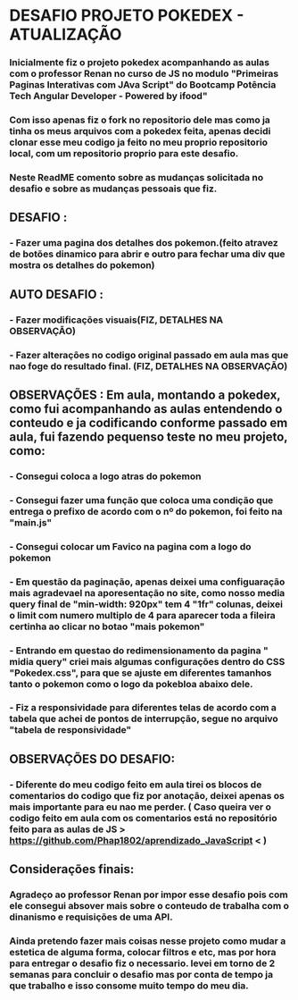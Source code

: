 # DESAFIO PROJETO POKEDEX - ATUALIZAÇÃO 

### Inicialmente fiz o projeto pokedex acompanhando as aulas com o professor Renan no curso de JS no modulo "Primeiras Paginas Interativas com JAva Script" do Bootcamp Potência Tech Angular Developer - Powered by ifood"

### Com isso apenas fiz o fork no repositorio dele mas como ja tinha os meus arquivos com a pokedex feita, apenas decidi clonar esse meu codigo ja feito no meu proprio repositorio local, com um repositorio proprio para este desafio. 

### Neste ReadME comento sobre as mudanças solicitada no desafio e sobre as mudanças pessoais que fiz. 



## DESAFIO : 

###         - Fazer uma pagina dos detalhes dos pokemon.(feito atravez de botões dinamico para abrir e outro para  fechar uma div que mostra os detalhes do pokemon)


## AUTO DESAFIO :


###         - Fazer modificações visuais(FIZ, DETALHES NA OBSERVAÇÃO)
###         - Fazer alterações no codigo original passado em aula mas que nao foge do resultado final. (FIZ, DETALHES NA OBSERVAÇÃO)






## OBSERVAÇÕES : Em aula, montando a pokedex, como fui acompanhando as aulas entendendo o conteudo e ja codificando conforme passado em aula, fui fazendo pequenso teste no meu projeto, como:

###        - Consegui coloca a logo atras do pokemon

###        - Consegui fazer uma função que coloca uma condição que entrega o  prefixo de acordo com o  nº do pokemon, foi feito na "main.js" 

###        - Consegui colocar um Favico na pagina com a logo do pokemon

###        - Em questão da paginação, apenas deixei uma configuaração mais agradevael na aporesentação no site, como nosso media query final de "min-width: 920px" tem 4 "1fr" colunas, deixei o limit com numero multiplo de 4 para aparecer toda a fileira certinha ao clicar no botao "mais pokemon"

###        - Entrando em questao do redimensionamento da pagina " midia query" criei mais algumas configurações dentro do CSS "Pokedex.css", para que se ajuste em diferentes tamanhos tanto o pokemon como o logo da pokebloa abaixo dele. 

###         - Fiz a responsividade para diferentes telas de acordo com a tabela que achei de pontos de interrupção, segue no arquivo "tabela de responsividade"




## OBSERVAÇÕES DO DESAFIO:

###        - Diferente do meu codigo feito em aula tirei os blocos de comentarios do codigo que fiz por anotação, deixei apenas os mais importante para eu nao me perder. ( Caso queira ver o codigo feito em aula com os comentarios está no repositório feito para as aulas de JS > https://github.com/Phap1802/aprendizado_JavaScript < )



## Considerações finais:

### Agradeço ao professor Renan por impor esse desafio pois com ele consegui absover mais sobre o conteudo de trabalha com o dinanismo  e requisições de uma API.  

### Ainda pretendo fazer mais coisas nesse projeto como mudar a estetica de alguma forma, colocar filtros e etc, mas por hora para entregar o desafio fiz o necessario. levei em torno de 2 semanas para concluir o desafio mas por conta de tempo ja que trabalho e isso consome muito tempo do meu dia. 



